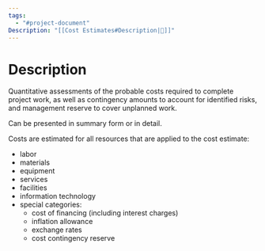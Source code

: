 ```yaml
---
tags:
  - "#project-document"
Description: "[[Cost Estimates#Description|📝]]"
---
```

# Description
Quantitative assessments of the probable costs required to complete project work, as well as contingency amounts to account for identified risks, and management reserve to cover unplanned work.

Can be presented in summary form or in detail.

Costs are estimated for all resources that are applied to the cost estimate:
- labor
- materials
- equipment
- services
- facilities
- information technology
- special categories:
	- cost of financing (including interest charges)
	- inflation allowance
	- exchange rates
	- cost contingency reserve
